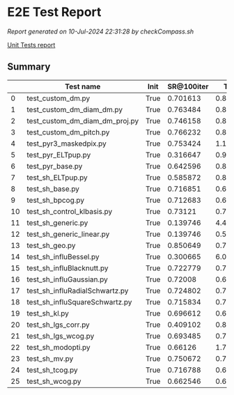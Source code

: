 # E2E Test Report

*Report generated on 10-Jul-2024 22:31:28 by checkCompass.sh*

[Unit Tests report](report_unit_test.html)

## Summary

|    | Test name                      | Init   |   SR@100iter |   T Init |     T Loop |
|----|--------------------------------|--------|--------------|----------|------------|
|  0 | test_custom_dm.py              | True   |     0.701613 | 0.844745 | 0.00117917 |
|  1 | test_custom_dm_diam_dm.py      | True   |     0.763484 | 0.844638 | 0.00117801 |
|  2 | test_custom_dm_diam_dm_proj.py | True   |     0.746158 | 0.856769 | 0.00117232 |
|  3 | test_custom_dm_pitch.py        | True   |     0.766232 | 0.848484 | 0.00108955 |
|  4 | test_pyr3_maskedpix.py         | True   |     0.753424 | 1.11557  | 0.00325737 |
|  5 | test_pyr_ELTpup.py             | True   |     0.316647 | 0.968311 | 0.00314256 |
|  6 | test_pyr_base.py               | True   |     0.642596 | 0.881936 | 0.00291092 |
|  7 | test_sh_ELTpup.py              | True   |     0.585872 | 0.824619 | 0.00129937 |
|  8 | test_sh_base.py                | True   |     0.716851 | 0.686826 | 0.00125224 |
|  9 | test_sh_bpcog.py               | True   |     0.712683 | 0.634721 | 0.00100621 |
| 10 | test_sh_control_klbasis.py     | True   |     0.73121  | 0.779354 | 0.00132938 |
| 11 | test_sh_generic.py             | True   |     0.139746 | 4.42692  | 0.00121049 |
| 12 | test_sh_generic_linear.py      | True   |     0.139746 | 0.597458 | 0.00155115 |
| 13 | test_sh_geo.py                 | True   |     0.850649 | 0.732294 | 0.00127544 |
| 14 | test_sh_influBessel.py         | True   |     0.300665 | 6.02708  | 0.00108726 |
| 15 | test_sh_influBlacknutt.py      | True   |     0.722779 | 0.793582 | 0.00120951 |
| 16 | test_sh_influGaussian.py       | True   |     0.72008  | 0.668497 | 0.00118099 |
| 17 | test_sh_influRadialSchwartz.py | True   |     0.724802 | 0.728941 | 0.00148277 |
| 18 | test_sh_influSquareSchwartz.py | True   |     0.715834 | 0.72469  | 0.0011875  |
| 19 | test_sh_kl.py                  | True   |     0.696612 | 0.630454 | 0.00107578 |
| 20 | test_sh_lgs_corr.py            | True   |     0.409102 | 0.841141 | 0.00142769 |
| 21 | test_sh_lgs_wcog.py            | True   |     0.693485 | 0.778914 | 0.00167143 |
| 22 | test_sh_modopti.py             | True   |     0.66126  | 1.75462  | 0.00122528 |
| 23 | test_sh_mv.py                  | True   |     0.750672 | 0.716599 | 0.00154945 |
| 24 | test_sh_tcog.py                | True   |     0.716788 | 0.680929 | 0.00124079 |
| 25 | test_sh_wcog.py                | True   |     0.662546 | 0.655482 | 0.00127156 |